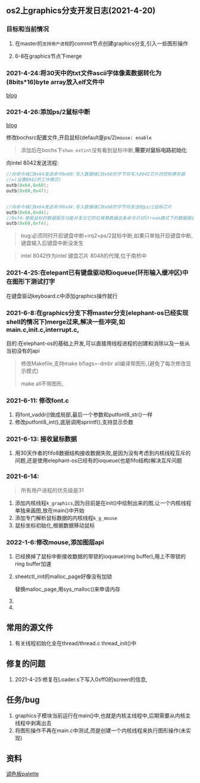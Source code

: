 ## os2上graphics分支开发日志(2021-4-20) 

### 目标和当前情况

1. 在master的`支持用户进程`的commit节点创建graphics分支,引入一些图形操作

2. 6-8在graphics节点下merge


 ### 2021-4-24:将30天中的txt文件ascii字体像素数据转化为(8bits*16)byte array放入elf文件中

 [blog]([http://luchao.wiki/2021/04/24/%E5%B0%8630%E5%A4%A9%E4%B8%ADtxt%E6%96%87%E4%BB%B6%E7%9A%84ascii%E5%AD%97%E4%BD%93%E5%83%8F%E7%B4%A0%E6%95%B0%E6%8D%AE%E8%BD%AC%E4%B8%BAbinary%E6%8F%92%E5%85%A5elf%E6%A0%BC%E5%BC%8F%E7%9A%84kernel%E4%B8%AD/](http://luchao.wiki/2021/04/24/将30天中txt文件的ascii字体像素数据转为binary插入elf格式的kernel中/))

### 2021-4-26:添加ps/2鼠标中断 

[blog]([http://luchao.wiki/2021/04/30/X86%E4%B8%8B%E6%8E%A7%E5%88%B6Intel8042%E5%88%9D%E5%A7%8B%E5%8C%96%E9%BC%A0%E6%A0%87/](http://luchao.wiki/2021/04/30/X86下控制Intel8042初始化鼠标/))

修改bochsrc配置文件,开启鼠标(default是ps/2)`mouse: enable`

> 添加后在bochs下`shwo extint`没有看到鼠标中断,**需要对鼠标电路初始化**

向intel 8042发送流程:

```c
//向命令端口0x64发送命令0x60:写入数据端口0x60的字节将写入8042芯片的控制寄存器
//=(设置8042的工作模式)
outb(0x64,0x60); 
outb(0x60,0x47);


//向命令端口0x64发送命令0xd4:写入数据端口0x60的字节将发送给ps/2鼠标芯片
outb(0x64,0xd4);
//0xf4:使能鼠标的数据报告功能并复位它的位移算数器这条命令只对Stream模式下的数据报告科效=(打开数据传送)
outb(0x60,0xf4);
```

> bug:必须同时开启键盘中断+irq2+ps/2鼠标中断,如果只单独开启键盘中断,键盘输入后键盘中断没发生

> intel 8042作为intel 键盘芯片 8048的代理,位于南桥中



### 2021-4-25:在elepant已有键盘驱动和ioqueue(环形输入缓冲区)中在图形下测试打字 

在键盘驱动keyboard.c中添加graphics操作就行



### 2021-6-8:在graphics分支下将master分支(elephant-os已经实现shell的情况下)merge过来,解决一些冲突,如main.c,init.c,interrupt.c,

目的:在elephant-os的基础上开发,可以直接用线程进程的创建和消除以及一些从当初没有的api

> 修改Makefile,支持make bflags=-dmbr all编译带图形,(避免了每次修改显示模式)
>
> make all不带图形,



### 2021-6-11: 修改font.c

1. 将font_vaddr()做成局部,最后一个参数和putfont8_str()一样
2. 修改putfont8_int(),底层调用sprintf(),支持显示负数



### 2021-6-13:  接收鼠标数据

1. 用30天作者的fifo8数据结构接收数据失败,是因为没有考虑到内核线程互斥的问题,还是使用elephant-os已经有的ioqueue(也是fifo结构)解决互斥问题



### 2021-6-14:

> 所有用户进程的优先级是31

1. 添加内核线程`k_graphics`,因为目前是在init()中绘制出来的图,让一个内核线程单独来画图,放在main()中开始
2. 添加专门解析鼠标数据的内核线程`k_g_mouse`
3. 鼠标坐标初始化,根据数据移动鼠标



### 2022-1-6:修改mouse,添加图层api

1. 已经换掉了鼠标中断接收数据的带锁的ioqueue(ring buffer),用上不带锁的ring buffer加速

2. sheetctl_init的malloc_page好像没有加锁

   替换malloc_page,用sys_malloc()来申请内存

3. 

4. 

## 常用的源文件

1. 有关线程初始化全在thread/thread.c thread_init()中





## 修复的问题

1. 2021-4-25:修复在Loader.s下写入0xff0的screen的信息,



## 任务/bug

1. graphics子模块当前运行在main()中,也就是内核主线程中,后期需要从内核主线程中剥离出去
2. 将图形操作不再在main.c中测试,而是创建一个内核线程来执行图形操作(未实现)



## 资料

[调色板palette](http://www.360doc.com/content/10/0928/15/2790922_57060786.shtml)

[^abc]:http://baidu.com

